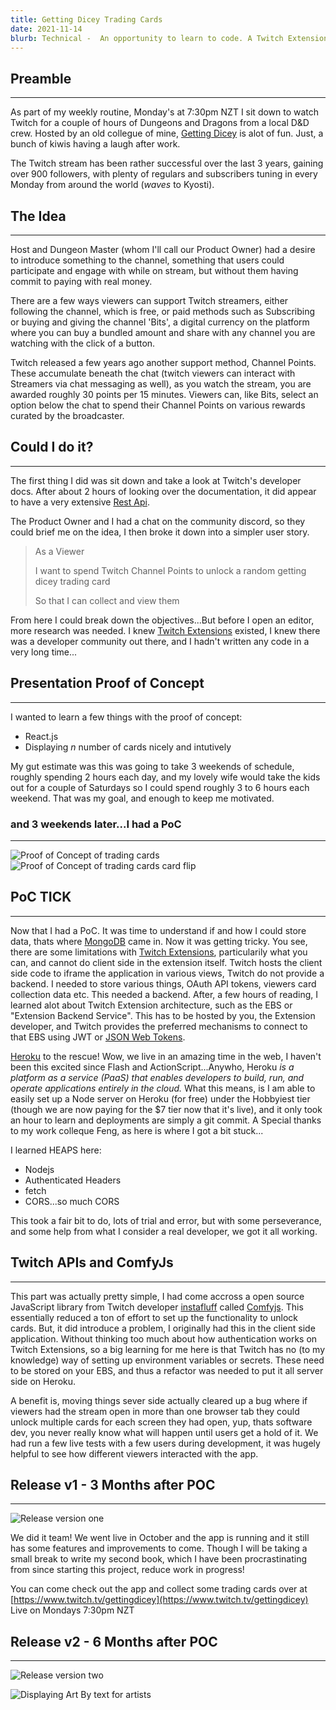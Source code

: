 ```yaml
---
title: Getting Dicey Trading Cards
date: 2021-11-14
blurb: Technical -  An opportunity to learn to code. A Twitch Extension for https://twitch.tv/gettingdicey
---
```


## Preamble

---

As part of my weekly routine, Monday's at 7:30pm NZT I sit down to watch Twitch for a couple of hours of Dungeons and Dragons from a local D&D crew.
Hosted by an old collegue of mine, [Getting Dicey](https://twitch.tv/gettingdicey) is alot of fun. Just, a bunch of kiwis having a laugh after work.

The Twitch stream has been rather successful over the last 3 years, gaining over 900 followers, with plenty of regulars and subscribers tuning in every Monday from around the world (_waves_ to Kyosti).

## The Idea

---

Host and Dungeon Master (whom I'll call our Product Owner) had a desire to introduce something to the channel, something that users could participate and engage with while on stream, but without them having commit to paying with real money.

There are a few ways viewers can support Twitch streamers, either following the channel, which is free, or paid methods such as Subscribing or buying and giving the channel 'Bits', a digital currency on the platform where you can buy a bundled amount and share with any channel you are watching with the click of a button.

Twitch released a few years ago another support method, Channel Points. These accumulate beneath the chat (twitch viewers can interact with Streamers via chat messaging as well), as you watch the stream, you are awarded roughly 30 points per 15 minutes. Viewers can, like Bits, select an option below the chat to spend their Channel Points on various rewards curated by the broadcaster.

## Could I do it?

---

The first thing I did was sit down and take a look at Twitch's developer docs. After about 2 hours of looking over the documentation, it did appear to have a very extensive [Rest Api](https://dev.twitch.tv/docs/api/).

The Product Owner and I had a chat on the community discord, so they could brief me on the idea, I then broke it down into a simpler user story.

> As a Viewer
>
> I want to spend Twitch Channel Points to unlock a random getting dicey trading card
>
> So that I can collect and view them

From here I could break down the objectives...But before I open an editor, more research was needed. I knew [Twitch Extensions](https://dev.twitch.tv/docs/extensions) existed, I knew there was a developer community out there, and I hadn't written any code in a very long time...

## Presentation Proof of Concept

---

I wanted to learn a few things with the proof of concept:

- React.js
- Displaying _n_ number of cards nicely and intutively

My gut estimate was this was going to take 3 weekends of schedule, roughly spending 2 hours each day, and my lovely wife would take the kids out for a couple of Saturdays so I could spend roughly 3 to 6 hours each weekend. That was my goal, and enough to keep me motivated.

### and 3 weekends later...I had a PoC

---

![Proof of Concept of trading cards](/GDCollectionPrototype.gif "Animated gif of prototype") ![Proof of Concept of trading cards card flip](/GDflipfix.gif "Animated gif of prototype")

## PoC TICK

---

Now that I had a PoC. It was time to understand if and how I could store data, thats where [MongoDB](https://cloud.mongodb.com/) came in. Now it was getting tricky. You see, there are some limitations with [Twitch Extensions](https://dev.twitch.tv/docs/extensions), particularily what you can, and cannot do client side in the extension itself. Twitch hosts the client side code to iframe the application in various views, Twitch do not provide a backend. I needed to store various things, OAuth API tokens, viewers card collection data etc. This needed a backend. After, a few hours of reading, I learned alot about Twitch Extension architecture, such as the EBS or "Extension Backend Service". This has to be hosted by you, the Extension developer, and Twitch provides the preferred mechanisms to connect to that EBS using JWT or [JSON Web Tokens](https://jwt.io/).

[Heroku](https://www.heroku.com/) to the rescue! Wow, we live in an amazing time in the web, I haven't been this excited since Flash and ActionScript...Anywho, Heroku _is a platform as a service (PaaS) that enables developers to build, run, and operate applications entirely in the cloud._ What this means, is I am able to easily set up a Node server on Heroku (for free) under the Hobbyiest tier (though we are now paying for the $7 tier now that it's live), and it only took an hour to learn and deployments are simply a git commit. A Special thanks to my work colleque Feng, as here is where I got a bit stuck...

I learned HEAPS here:

- Nodejs
- Authenticated Headers
- fetch
- CORS...so much CORS

This took a fair bit to do, lots of trial and error, but with some perseverance, and some help from what I consider a real developer, we got it all working.

## Twitch APIs and ComfyJs

---

This part was actually pretty simple, I had come accross a open source JavaScript library from Twitch developer [instafluff](https://www.instafluff.tv/) called [Comfyjs](https://github.com/instafluff/ComfyJS). This essentially reduced a ton of effort to set up the functionality to unlock cards. But, it did introduce a problem, I originally had this in the client side application. Without thinking too much about how authentication works on Twitch Extensions, so a big learning for me here is that Twitch has no (to my knowledge) way of setting up environment variables or secrets. These need to be stored on your EBS, and thus a refactor was needed to put it all server side on Heroku.

A benefit is, moving things sever side actually cleared up a bug where if viewers had the stream open in more than one browser tab they could unlock multiple cards for each screen they had open, yup, thats software dev, you never really know what will happen until users get a hold of it. We had run a few live tests with a few users during development, it was hugely helpful to see how different viewers interacted with the app.

## Release v1 - 3 Months after POC

---

![Release version one](/Walkthrough1.gif "Animated gif of first release currently live")

We did it team! We went live in October and the app is running and it still has some features and improvements to come. Though I will be taking a small break to write my second book, which I have been procrastinating from since starting this project, reduce work in progress!

You can come check out the app and collect some trading cards over at [https://www.twitch.tv/gettingdicey](https://www.twitch.tv/gettingdicey) Live on Mondays 7:30pm NZT

## Release v2 - 6 Months after POC

---

![Release version two](/WIP3.gif "Animated gif of second release currently live")

![Displaying Art By text for artists](/ArtBy.gif "Animated gif of second release currently live")
